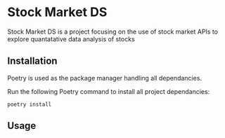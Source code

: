 # Stock Market DS
Stock Market DS is a project focusing on the use of stock market APIs to explore quantatative data analysis of stocks

## Installation
Poetry is used as the package manager handling all dependancies.

Run the following Poetry command to install all project dependancies:
```pwsh
poetry install
```

## Usage
```python
```

